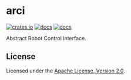 # arci

[![crates.io](https://img.shields.io/crates/v/arci.svg)](https://crates.io/crates/arci) [![docs](https://docs.rs/arci/badge.svg)](https://docs.rs/arci) [![docs](https://img.shields.io/badge/docs-main-blue)](https://openrr.github.io/openrr/arci)

Abstract Robot Control Interface.

## License

Licensed under the [Apache License, Version 2.0](https://github.com/openrr/openrr/blob/main/LICENSE).
